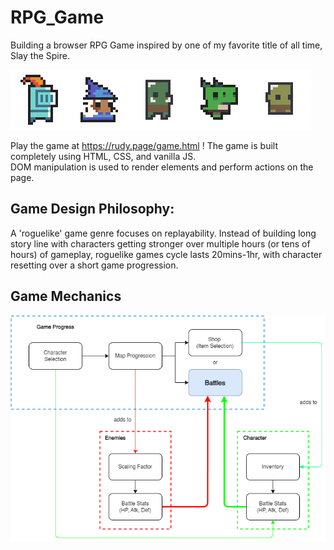 # RPG_Game

Building a browser RPG Game inspired by one of my favorite title of all time, Slay the Spire.

![](https://github.com/rudylimxl/RPG_Game/blob/main/assets/knight.gif)![](https://github.com/rudylimxl/RPG_Game/blob/main/assets/wizard.gif)![](https://github.com/rudylimxl/RPG_Game/blob/main/assets/orc96.gif)![](https://github.com/rudylimxl/RPG_Game/blob/main/assets/lizard.gif)![](https://github.com/rudylimxl/RPG_Game/blob/main/assets/goblin.gif)

Play the game at https://rudy.page/game.html !
The game is built completely using HTML, CSS, and vanilla JS. <br>
DOM manipulation is used to render elements and perform actions on the page.

## Game Design Philosophy: <br>

A 'roguelike' game genre focuses on replayability. Instead of building long story line with characters getting stronger over multiple hours (or tens of hours) of gameplay, roguelike games cycle lasts 20mins-1hr, with character resetting over a short game progression.

## Game Mechanics <br>

![](assets/Wireframe.png)
